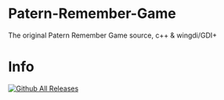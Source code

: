 # Patern-Remember-Game
The original Patern Remember Game source, c++ &amp; wingdi/GDI+
# Info
[![Github All Releases](https://img.shields.io/github/downloads/MitasVit/Patern-Remember-Game/total.svg?style=for-the-badge)](https://github.com/MitasVit/Patern-Remember-Game/releases)

